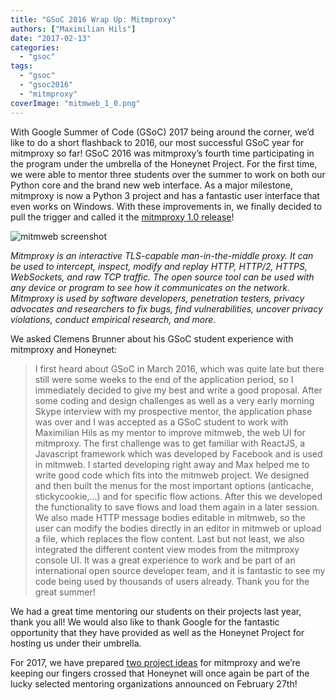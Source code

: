 ```yaml
---
title: "GSoC 2016 Wrap Up: Mitmproxy"
authors: ["Maximilian Hils"]
date: "2017-02-13"
categories: 
  - "gsoc"
tags: 
  - "gsoc"
  - "gsoc2016"
  - "mitmproxy"
coverImage: "mitmweb_1_0.png"
---
```


With Google Summer of Code (GSoC) 2017 being around the corner, we’d like to do a short flashback to 2016, our most successful GSoC year for mitmproxy so far! GSoC 2016 was mitmproxy’s fourth time participating in the program under the umbrella of the Honeynet Project. For the first time, we were able to mentor three students over the summer to work on both our Python core and the brand new web interface. As a major milestone, mitmproxy is now a Python 3 project and has a fantastic user interface that even works on Windows. With these improvements in, we finally decided to pull the trigger and called it the [mitmproxy 1.0 release](https://corte.si/posts/code/mitmproxy/announce_1_0/index.html)!

![mitmweb screenshot](images/mitmweb_1_0.png)

_Mitmproxy is an interactive TLS-capable man-in-the-middle proxy. It can be used to intercept, inspect, modify and replay HTTP, HTTP/2, HTTPS, WebSockets, and raw TCP traffic. The open source tool can be used with any device or program to see how it communicates on the network. Mitmproxy is used by software developers, penetration testers, privacy advocates and researchers to fix bugs, find vulnerabilities, uncover privacy violations, conduct empirical research, and more._

We asked Clemens Brunner about his GSoC student experience with mitmproxy and Honeynet:

> I first heard about GSoC in March 2016, which was quite late but there still were some weeks to the end of the application period, so I immediately decided to give my best and write a good proposal. After some coding and design challenges as well as a very early morning Skype interview with my prospective mentor, the application phase was over and I was accepted as a GSoC student to work with Maximilian Hils as my mentor to improve mitmweb, the web UI for mitmproxy. The first challenge was to get familiar with ReactJS, a Javascript framework which was developed by Facebook and is used in mitmweb. I started developing right away and Max helped me to write good code which fits into the mitmweb project. We designed and then built the menus for the most important options (anticache, stickycookie,…) and for specific flow actions. After this we developed the functionality to save flows and load them again in a later session. We also made HTTP message bodies editable in mitmweb, so the user can modify the bodies directly in an editor in mitmweb or upload a file, which replaces the flow content. Last but not least, we also integrated the different content view modes from the mitmproxy console UI. It was a great experience to work and be part of an international open source developer team, and it is fantastic to see my code being used by thousands of users already. Thank you for the great summer!

We had a great time mentoring our students on their projects last year, thank you all! We would also like to thank Google for the fantastic opportunity that they have provided as well as the Honeynet Project for hosting us under their umbrella.

For 2017, we have prepared [two project ideas](https://honeynet.org/gsoc2017/ideas#mitmproxy) for mitmproxy and we’re keeping our fingers crossed that Honeynet will once again be part of the lucky selected mentoring organizations announced on February 27th!
